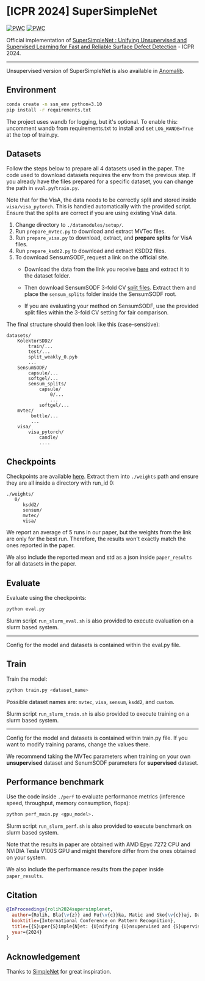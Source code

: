 # [ICPR 2024] SuperSimpleNet

 	
[![PWC](https://img.shields.io/endpoint.svg?url=https://paperswithcode.com/badge/2408-03143/supervised-defect-detection-on-kolektorsdd2)](https://paperswithcode.com/sota/supervised-defect-detection-on-kolektorsdd2?p=2408-03143)
[![PWC](https://img.shields.io/endpoint.svg?url=https://paperswithcode.com/badge/2408-03143/supervised-defect-detection-on-sensumsodf)](https://paperswithcode.com/sota/supervised-defect-detection-on-sensumsodf?p=2408-03143)

Official implementation of [SuperSimpleNet : Unifying Unsupervised and Supervised Learning for Fast and Reliable Surface Defect Detection](https://arxiv.org/abs/2408.03143) - ICPR 2024.

---

Unsupervised version of SuperSimpleNet is also available in [Anomalib](https://github.com/open-edge-platform/anomalib).

## Environment
```bash
conda create -n ssn_env python=3.10
pip install -r requirements.txt
```

The project uses wandb for logging, but it's optional. 
To enable this: uncomment wandb from requirements.txt to install and set `LOG_WANDB=True` at the top of train.py.

## Datasets

Follow the steps below to prepare all 4 datasets used in the paper. The code used to download datasets requires the env from the previous step.
If you already have the files prepared for a specific dataset, you can change the path in `eval.py`/`train.py`.

Note that for the VisA, the data needs to be correctly split and stored inside `visa/visa_pytorch`. 
This is handled automatically with the provided script. Ensure that the splits are correct if you are using existing VisA data.

1. Change directory to `./datamodules/setup/`.
2. Run `prepare_mvtec.py` to download and extract MVTec files.
3. Run `prepare_visa.py` to download, extract, and **prepare splits** for VisA files.
4. Run `prepare_ksdd2.py` to download and extract KSDD2 files.
5. To download SensumSODF, request a link on the official site.
   - Download the data from the link you receive [here](https://www.sensum.eu/sensumsodf-dataset/) and extract it to the dataset folder.
   
   - Then download SensumSODF 3-fold CV [split files](https://drive.google.com/file/d/1CrolrOHHm3wHaKu6JKqQ62qQGclwDKBM/view?usp=sharing). Extract them and place the `sensum_splits` folder inside the SensumSODF root.
   
   - If you are evaluating your method on SensumSODF, use the provided split files within the 3-fold CV setting for fair comparison.

The final structure should then look like this (case-sensitive):

```
datasets/
    KolektorSDD2/
        train/...
        test/...
        split_weakly_0.pyb
        ...
    SensumSODF/
        capsule/...
        softgel/...
        sensum_splits/
            capsule/
                0/...
                ...
            softgel/...
    mvtec/
         bottle/...
         ...
    visa/
        visa_pytorch/
            candle/
            ....
```


## Checkpoints

Checkpoints are available [here](https://drive.google.com/file/d/1pCfBxCGXdsN0LVuf4R0KIVE6oRXJwMJ5/view?usp=sharing). 
Extract them into `./weights` path and ensure they are all inside a directory with run_id 0: 
```
./weights/
   0/
      ksdd2/
      sensum/
      mvtec/
      visa/
```

We report an average of 5 runs in our paper, but the weights from the link are only for the best run.
Therefore, the results won't exactly match the ones reported in the paper.

We also include the reported mean and std as a json inside `paper_results` for all datasets in the paper.

## Evaluate

Evaluate using the checkpoints:

```bash
python eval.py
```

Slurm script `run_slurm_eval.sh` is also provided to execute evaluation on a slurm based system.

---
Config for the model and datasets is contained within the eval.py file. 

## Train

Train the model:

```bash
python train.py <dataset_name>
```
Possible dataset names are: `mvtec`, `visa`, `sensum`, `ksdd2`, and `custom`.

Slurm script `run_slurm_train.sh` is also provided to execute training on a slurm based system.

---

Config for the model and datasets is contained within train.py file. If you want to modify training params, change the values there. 

We recommend taking the MVTec parameters when training on your own **unsupervised** dataset and SenumSODF parameters for **supervised** dataset.

## Performance benchmark

Use the code inside `./perf` to evaluate performance metrics (inference speed, throughput, memory consumption, flops):

```bash
python perf_main.py <gpu_model>.
```

Slurm script `run_slurm_perf.sh` is also provided to execute benchmark on slurm based system.

Note that the results in paper are obtained with AMD Epyc 7272 CPU and NVIDIA Tesla V100S GPU and might therefore differ from the ones obtained on your system.

We also include the performance results from the paper inside `paper_results`.

## Citation

```bibtex
@InProceedings{rolih2024supersimplenet,
  author={Rolih, Bla{\v{z}} and Fu{\v{c}}ka, Matic and Sko{\v{c}}aj, Danijel},
  booktitle={International Conference on Pattern Recognition}, 
  title={{S}uper{S}imple{N}et: {U}nifying {U}nsupervised and {S}upervised {L}earning for {F}ast and {R}eliable {S}urface {D}efect {D}etection},
  year={2024}
}
```

## Acknowledgement

Thanks to [SimpleNet](https://github.com/DonaldRR/SimpleNet) for great inspiration.
